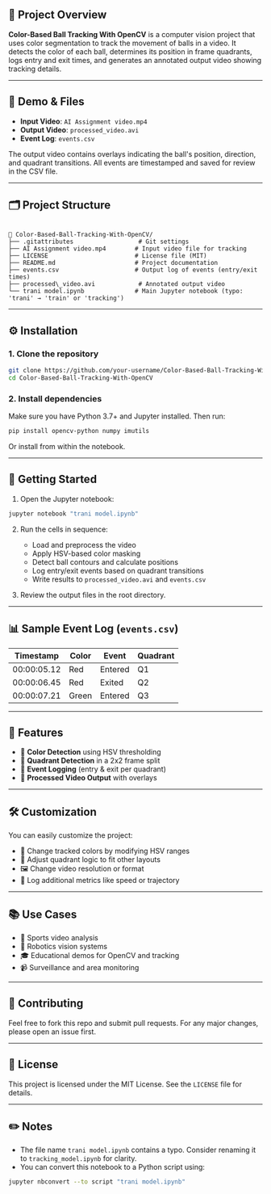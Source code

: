## 📌 Project Overview

**Color-Based Ball Tracking With OpenCV** is a computer vision project that uses color segmentation to track the movement of balls in a video. It detects the color of each ball, determines its position in frame quadrants, logs entry and exit times, and generates an annotated output video showing tracking details.

---

## 🎥 Demo & Files

- **Input Video**: `AI Assignment video.mp4`
- **Output Video**: `processed_video.avi`
- **Event Log**: `events.csv`

The output video contains overlays indicating the ball's position, direction, and quadrant transitions. All events are timestamped and saved for review in the CSV file.

---

## 🗂️ Project Structure

```

📁 Color-Based-Ball-Tracking-With-OpenCV/
├── .gitattributes                  # Git settings
├── AI Assignment video.mp4        # Input video file for tracking
├── LICENSE                        # License file (MIT)
├── README.md                      # Project documentation
├── events.csv                     # Output log of events (entry/exit times)
├── processed\_video.avi            # Annotated output video
└── trani model.ipynb              # Main Jupyter notebook (typo: 'trani' → 'train' or 'tracking')

````

---

## ⚙️ Installation

### 1. Clone the repository

```bash
git clone https://github.com/your-username/Color-Based-Ball-Tracking-With-OpenCV.git
cd Color-Based-Ball-Tracking-With-OpenCV
````

### 2. Install dependencies

Make sure you have Python 3.7+ and Jupyter installed. Then run:

```bash
pip install opencv-python numpy imutils
```

Or install from within the notebook.

---

## 🚀 Getting Started

1. Open the Jupyter notebook:

```bash
jupyter notebook "trani model.ipynb"
```

2. Run the cells in sequence:

   * Load and preprocess the video
   * Apply HSV-based color masking
   * Detect ball contours and calculate positions
   * Log entry/exit events based on quadrant transitions
   * Write results to `processed_video.avi` and `events.csv`

3. Review the output files in the root directory.

---

## 📊 Sample Event Log (`events.csv`)

| Timestamp   | Color | Event   | Quadrant |
| ----------- | ----- | ------- | -------- |
| 00:00:05.12 | Red   | Entered | Q1       |
| 00:00:06.45 | Red   | Exited  | Q2       |
| 00:00:07.21 | Green | Entered | Q3       |

---

## 🧪 Features

* 🎯 **Color Detection** using HSV thresholding
* 🧭 **Quadrant Detection** in a 2x2 frame split
* 📝 **Event Logging** (entry & exit per quadrant)
* 🎥 **Processed Video Output** with overlays

---

## 🛠️ Customization

You can easily customize the project:

* 🎨 Change tracked colors by modifying HSV ranges
* 📐 Adjust quadrant logic to fit other layouts
* 🖼️ Change video resolution or format
* 📄 Log additional metrics like speed or trajectory

---

## 📚 Use Cases

* 🏀 Sports video analysis
* 🤖 Robotics vision systems
* 🎓 Educational demos for OpenCV and tracking
* 📹 Surveillance and area monitoring

---

## 🤝 Contributing

Feel free to fork this repo and submit pull requests.
For any major changes, please open an issue first.

---

## 📜 License

This project is licensed under the MIT License. See the `LICENSE` file for details.

---

## ✏️ Notes

* The file name `trani model.ipynb` contains a typo. Consider renaming it to `tracking_model.ipynb` for clarity.
* You can convert this notebook to a Python script using:

```bash
jupyter nbconvert --to script "trani model.ipynb"
```
